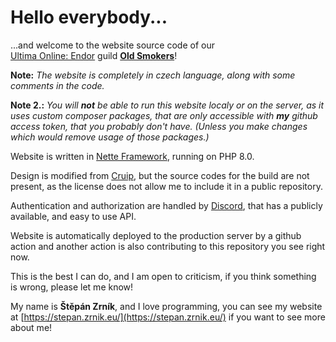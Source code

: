# Hello everybody... 

...and welcome to the website source code of our  
[Ultima Online: Endor](http://endor-reborn.cz)
guild **[Old Smokers](https://old-smokers.cz/)**!

**Note:** *The website is completely in czech language,
along with some comments in the code.*

**Note 2.:** *You will **not** be able to run this website localy or on the server, 
as it uses custom composer packages, that are only accessible with **my** github
access token, that you probably don't have. (Unless you make changes which would
remove usage of those packages.)*

Website is written in [Nette Framework](https://nette.org/), running on PHP 8.0.

Design is modified from [Cruip](https://cruip.com/), but the source codes 
for the build are not present, as the license does not allow me to include 
it in a public repository.

Authentication and authorization are handled by [Discord](https://discord.com), that has 
a publicly available, and easy to use API.

Website is automatically deployed to the production server by a github 
action and another action is also contributing to this repository you see
right now.

This is the best I can do, and I am open to criticism, if you think
something is wrong, please let me know!

My name is **Štěpán Zrník**, and I love programming, you can see my 
website at [https://stepan.zrnik.eu/](https://stepan.zrnik.eu/)
if you want to see more about me!
